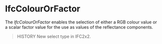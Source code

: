 # IfcColourOrFactor

The _IfcColourOrFactor_ enables the selection of either a RGB colour value or a scalar factor value for the use as values of the reflectance components.<!-- end of definition -->

> HISTORY New select type in IFC2x2.
